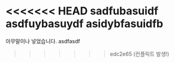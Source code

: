 <<<<<<< HEAD
sadfubasuidf
asdfuybasuydf
asidybfasuidfb
=======
아무말이나
넣었습니다.
asdfasdf
>>>>>>> edc2e65 (컨플릭트 발생!)
